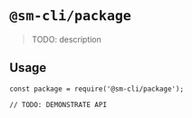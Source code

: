 # `@sm-cli/package`

> TODO: description

## Usage

```
const package = require('@sm-cli/package');

// TODO: DEMONSTRATE API
```
